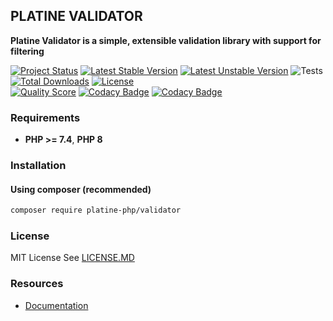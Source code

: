 ## PLATINE VALIDATOR
**Platine Validator is a simple, extensible validation library with support for filtering**

[![Project Status](http://opensource.box.com/badges/active.svg)](http://opensource.box.com/badges)
[![Latest Stable Version](https://poser.pugx.org/platine-php/validator/v)](https://packagist.org/packages/platine-php/validator)
[![Latest Unstable Version](https://poser.pugx.org/platine-php/validator/v/unstable)](https://packagist.org/packages/platine-php/validator)
![Tests](https://github.com/platine-php/validator/actions/workflows/ci.yml/badge.svg)
[![Total Downloads](https://poser.pugx.org/platine-php/validator/downloads)](https://packagist.org/packages/platine-php/validator)
[![License](https://poser.pugx.org/platine-php/validator/license)](https://packagist.org/packages/platine-php/validator)  
[![Quality Score](https://img.shields.io/scrutinizer/g/platine-php/validator.svg?style=flat-square)](https://scrutinizer-ci.com/g/platine-php/validator)
[![Codacy Badge](https://app.codacy.com/project/badge/Grade/13801510d0fe4606a43afe7054c785c8)](https://app.codacy.com/gh/platine-php/validator/dashboard?utm_source=gh&utm_medium=referral&utm_content=&utm_campaign=Badge_grade)
[![Codacy Badge](https://app.codacy.com/project/badge/Coverage/13801510d0fe4606a43afe7054c785c8)](https://app.codacy.com/gh/platine-php/validator/dashboard?utm_source=gh&utm_medium=referral&utm_content=&utm_campaign=Badge_coverage)

### Requirements 
- **PHP >= 7.4**, **PHP 8** 

### Installation
#### Using composer (recommended)
```bash
composer require platine-php/validator
```


### License
MIT License See [LICENSE.MD](LICENSE.MD)

### Resources
- [Documentation](https://docs.platine-php.com/packages/validator) 
